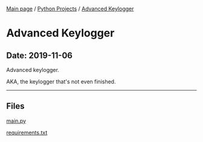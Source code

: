 [Main page](/) / [Python Projects](/python) / [Advanced Keylogger](/python/2019-11-06_Advanced_Keylogger)

# Advanced Keylogger

## Date: 2019-11-06

Advanced keylogger.

AKA, the keylogger that's not even finished.

-----

## Files

[main.py](main.py)

[requirements.txt](requirements.txt)